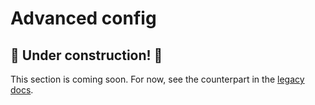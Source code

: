 # Advanced config

## 🚧 Under construction! 🚧

This section is coming soon. For now, see the counterpart in the [legacy docs](https://onedata.org/#/home/documentation/stable/doc/administering_onedata/onezone_tutorial[advanced-configuration].html).

<!-- @TODO VFS-7218 missing chapter -->

<!-- show how to use overlay.config or config.d, link to app.config of all services, warn not to tamper if you do not 
 know what you are doing-->
